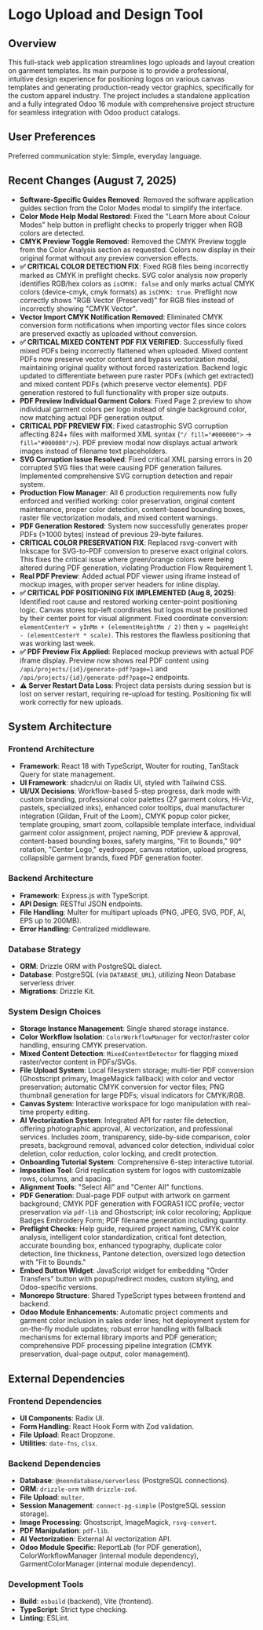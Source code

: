 # Logo Upload and Design Tool

## Overview
This full-stack web application streamlines logo uploads and layout creation on garment templates. Its main purpose is to provide a professional, intuitive design experience for positioning logos on various canvas templates and generating production-ready vector graphics, specifically for the custom apparel industry. The project includes a standalone application and a fully integrated Odoo 16 module with comprehensive project structure for seamless integration with Odoo product catalogs.

## User Preferences
Preferred communication style: Simple, everyday language.

## Recent Changes (August 7, 2025)
- **Software-Specific Guides Removed**: Removed the software application guides section from the Color Modes modal to simplify the interface.
- **Color Mode Help Modal Restored**: Fixed the "Learn More about Colour Modes" help button in preflight checks to properly trigger when RGB colors are detected.
- **CMYK Preview Toggle Removed**: Removed the CMYK Preview toggle from the Color Analysis section as requested. Colors now display in their original format without any preview conversion effects.
- **✅ CRITICAL COLOR DETECTION FIX**: Fixed RGB files being incorrectly marked as CMYK in preflight checks. SVG color analysis now properly identifies RGB/hex colors as `isCMYK: false` and only marks actual CMYK colors (device-cmyk, cmyk formats) as `isCMYK: true`. Preflight now correctly shows "RGB Vector (Preserved)" for RGB files instead of incorrectly showing "CMYK Vector".
- **Vector Import CMYK Notification Removed**: Eliminated CMYK conversion form notifications when importing vector files since colors are preserved exactly as uploaded without conversion.
- **✅ CRITICAL MIXED CONTENT PDF FIX VERIFIED**: Successfully fixed mixed PDFs being incorrectly flattened when uploaded. Mixed content PDFs now preserve vector content and bypass vectorization modal, maintaining original quality without forced rasterization. Backend logic updated to differentiate between pure raster PDFs (which get extracted) and mixed content PDFs (which preserve vector elements). PDF generation restored to full functionality with proper size outputs.
- **PDF Preview Individual Garment Colors**: Fixed Page 2 preview to show individual garment colors per logo instead of single background color, now matching actual PDF generation output.
- **CRITICAL PDF PREVIEW FIX**: Fixed catastrophic SVG corruption affecting 824+ files with malformed XML syntax (`"/ fill="#000000">` → `fill="#000000"/>`). PDF preview modal now displays actual artwork images instead of filename text placeholders.
- **SVG Corruption Issue Resolved**: Fixed critical XML parsing errors in 20 corrupted SVG files that were causing PDF generation failures. Implemented comprehensive SVG corruption detection and repair system.
- **Production Flow Manager**: All 6 production requirements now fully enforced and verified working: color preservation, original content maintenance, proper color detection, content-based bounding boxes, raster file vectorization modals, and mixed content warnings.
- **PDF Generation Restored**: System now successfully generates proper PDFs (>1000 bytes) instead of previous 29-byte failures.
- **CRITICAL COLOR PRESERVATION FIX**: Replaced rsvg-convert with Inkscape for SVG-to-PDF conversion to preserve exact original colors. This fixes the critical issue where green/orange colors were being altered during PDF generation, violating Production Flow Requirement 1.
- **Real PDF Preview**: Added actual PDF viewer using iframe instead of mockup images, with proper server headers for inline display.
- **✅ CRITICAL PDF POSITIONING FIX IMPLEMENTED (Aug 8, 2025)**: Identified root cause and restored working center-point positioning logic. Canvas stores top-left coordinates but logos must be positioned by their center point for visual alignment. Fixed coordinate conversion: `elementCenterY = yInMm + (elementHeightMm / 2)` then `y = pageHeight - (elementCenterY * scale)`. This restores the flawless positioning that was working last week.
- **✅ PDF Preview Fix Applied**: Replaced mockup previews with actual PDF iframe display. Preview now shows real PDF content using `/api/projects/{id}/generate-pdf?page=1` and `/api/projects/{id}/generate-pdf?page=2` endpoints.
- **⚠️ Server Restart Data Loss**: Project data persists during session but is lost on server restart, requiring re-upload for testing. Positioning fix will work correctly for new uploads.

## System Architecture

### Frontend Architecture
- **Framework**: React 18 with TypeScript, Wouter for routing, TanStack Query for state management.
- **UI Framework**: shadcn/ui on Radix UI, styled with Tailwind CSS.
- **UI/UX Decisions**: Workflow-based 5-step progress, dark mode with custom branding, professional color palettes (27 garment colors, Hi-Viz, pastels, specialized inks), enhanced color tooltips, dual manufacturer integration (Gildan, Fruit of the Loom), CMYK popup color picker, template grouping, smart zoom, collapsible template interface, individual garment color assignment, project naming, PDF preview & approval, content-based bounding boxes, safety margins, "Fit to Bounds," 90° rotation, "Center Logo," eyedropper, canvas rotation, upload progress, collapsible garment brands, fixed PDF generation footer.

### Backend Architecture
- **Framework**: Express.js with TypeScript.
- **API Design**: RESTful JSON endpoints.
- **File Handling**: Multer for multipart uploads (PNG, JPEG, SVG, PDF, AI, EPS up to 200MB).
- **Error Handling**: Centralized middleware.

### Database Strategy
- **ORM**: Drizzle ORM with PostgreSQL dialect.
- **Database**: PostgreSQL (via `DATABASE_URL`), utilizing Neon Database serverless driver.
- **Migrations**: Drizzle Kit.

### System Design Choices
- **Storage Instance Management**: Single shared storage instance.
- **Color Workflow Isolation**: `ColorWorkflowManager` for vector/raster color handling, ensuring CMYK preservation.
- **Mixed Content Detection**: `MixedContentDetector` for flagging mixed raster/vector content in PDFs/SVGs.
- **File Upload System**: Local filesystem storage; multi-tier PDF conversion (Ghostscript primary, ImageMagick fallback) with color and vector preservation; automatic CMYK conversion for vector files; PNG thumbnail generation for large PDFs; visual indicators for CMYK/RGB.
- **Canvas System**: Interactive workspace for logo manipulation with real-time property editing.
- **AI Vectorization System**: Integrated API for raster file detection, offering photographic approval, AI vectorization, and professional services. Includes zoom, transparency, side-by-side comparison, color presets, background removal, advanced color detection, individual color deletion, color reduction, color locking, and credit protection.
- **Onboarding Tutorial System**: Comprehensive 6-step interactive tutorial.
- **Imposition Tool**: Grid replication system for logos with customizable rows, columns, and spacing.
- **Alignment Tools**: "Select All" and "Center All" functions.
- **PDF Generation**: Dual-page PDF output with artwork on garment background; CMYK PDF generation with FOGRA51 ICC profile; vector preservation via `pdf-lib` and Ghostscript; ink color recoloring; Applique Badges Embroidery Form; PDF filename generation including quantity.
- **Preflight Checks**: Help guide, required project naming, CMYK color analysis, intelligent color standardization, critical font detection, accurate bounding box, enhanced typography, duplicate color detection, line thickness, Pantone detection, oversized logo detection with "Fit to Bounds."
- **Embed Button Widget**: JavaScript widget for embedding "Order Transfers" button with popup/redirect modes, custom styling, and Odoo-specific versions.
- **Monorepo Structure**: Shared TypeScript types between frontend and backend.
- **Odoo Module Enhancements**: Automatic project comments and garment color inclusion in sales order lines; hot deployment system for on-the-fly module updates; robust error handling with fallback mechanisms for external library imports and PDF generation; comprehensive PDF processing pipeline integration (CMYK preservation, dual-page output, color management).

## External Dependencies

### Frontend Dependencies
- **UI Components**: Radix UI.
- **Form Handling**: React Hook Form with Zod validation.
- **File Upload**: React Dropzone.
- **Utilities**: `date-fns`, `clsx`.

### Backend Dependencies
- **Database**: `@neondatabase/serverless` (PostgreSQL connections).
- **ORM**: `drizzle-orm` with `drizzle-zod`.
- **File Upload**: `multer`.
- **Session Management**: `connect-pg-simple` (PostgreSQL session storage).
- **Image Processing**: Ghostscript, ImageMagick, `rsvg-convert`.
- **PDF Manipulation**: `pdf-lib`.
- **AI Vectorization**: External AI vectorization API.
- **Odoo Module Specific**: ReportLab (for PDF generation), ColorWorkflowManager (internal module dependency), GarmentColorManager (internal module dependency).

### Development Tools
- **Build**: `esbuild` (backend), Vite (frontend).
- **TypeScript**: Strict type checking.
- **Linting**: ESLint.